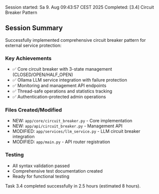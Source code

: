 Session started: Sa 9. Aug 09:43:57 CEST 2025
Completed: [3.4] Circuit Breaker Pattern

## Session Summary
Successfully implemented comprehensive circuit breaker pattern for external service protection:

### Key Achievements
- ✅ Core circuit breaker with 3-state management (CLOSED/OPEN/HALF_OPEN)
- ✅ Ollama LLM service integration with failure protection
- ✅ Monitoring and management API endpoints
- ✅ Thread-safe operations and statistics tracking
- ✅ Authentication-protected admin operations

### Files Created/Modified
- NEW: `app/core/circuit_breaker.py` - Core implementation
- NEW: `app/api/circuit_breaker.py` - Management API
- MODIFIED: `app/services/llm_service.py` - LLM circuit breaker integration
- MODIFIED: `app/main.py` - API router registration

### Testing
- All syntax validation passed
- Comprehensive test documentation created
- Ready for functional testing

Task 3.4 completed successfully in 2.5 hours (estimated 8 hours).
